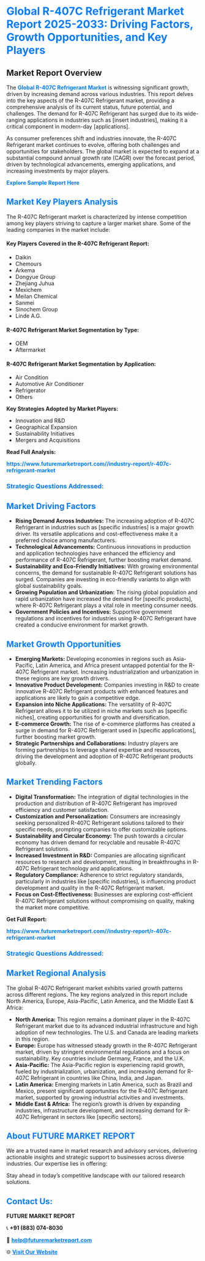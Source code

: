 <h1 style="color: #007BFF;">Global R-407C Refrigerant Market Report 2025-2033: Driving Factors, Growth Opportunities, and Key Players</h1>

<section id="overview">
<h2>Market Report Overview</h2>
<p>The <a href="https://www.futuremarketreport.com//industry-report/r-407c-refrigerant-market" style="color: #007BFF; text-decoration: none;"><strong>Global R-407C Refrigerant Market</strong></a> is witnessing significant growth, driven by increasing demand across various industries. This report delves into the key aspects of the R-407C Refrigerant market, providing a comprehensive analysis of its current status, future potential, and challenges. The demand for R-407C Refrigerant has surged due to its wide-ranging applications in industries such as [insert industries], making it a critical component in modern-day [applications].</p>
<p>As consumer preferences shift and industries innovate, the R-407C Refrigerant market continues to evolve, offering both challenges and opportunities for stakeholders. The global market is expected to expand at a substantial compound annual growth rate (CAGR) over the forecast period, driven by technological advancements, emerging applications, and increasing investments by major players.</p>
</section>

<section id="overview">
<p><a href="https://www.futuremarketreport.com//request-sample/reportId=47386" style="color: #007BFF; text-decoration: none;"><strong>Explore Sample Report Here</strong></a></p>
</section>

<section id="key-players">
<h2 style="color: #007BFF;">Market Key Players Analysis</h2>
<p>The R-407C Refrigerant market is characterized by intense competition among key players striving to capture a larger market share. Some of the leading companies in the market include:</p>
<h4>Key Players Covered in the R-407C Refrigerant Report:</h4>
<ul><li>Daikin</li><li>Chemours</li><li>Arkema</li><li>Dongyue Group</li><li>Zhejiang Juhua</li><li>Mexichem</li><li>Meilan Chemical</li><li>Sanmei</li><li>Sinochem Group</li><li>Linde A.G.</li></ul>
<h4>R-407C Refrigerant Market Segmentation by Type:</h4>
<ul><li>OEM</li><li>Aftermarket</li></ul>

<h4>R-407C Refrigerant Market Segmentation by Application:</h4>
<ul><li>Air Condition</li><li>Automotive Air Conditioner</li><li>Refrigerator</li><li>Others</li></ul>
<p><strong>Key Strategies Adopted by Market Players:</strong></p>
<ul>
<li>Innovation and R&D</li>
<li>Geographical Expansion</li>
<li>Sustainability Initiatives</li>
<li>Mergers and Acquisitions</li>
</ul>
</section>

<section>
<p><strong>Read Full Analysis: </strong></p><a href="https://www.futuremarketreport.com//industry-report/r-407c-refrigerant-market" style="color: #007BFF; text-decoration: none;"><strong>https://www.futuremarketreport.com//industry-report/r-407c-refrigerant-market</strong></a>
<h3 style="color: #007BFF;">Strategic Questions Addressed:</h3>
</section>

<section id="driving-factors">
<h2 style="color: #007BFF;">Market Driving Factors</h2>
<ul>
<li><strong>Rising Demand Across Industries:</strong> The increasing adoption of R-407C Refrigerant in industries such as [specific industries] is a major growth driver. Its versatile applications and cost-effectiveness make it a preferred choice among manufacturers.</li>
<li><strong>Technological Advancements:</strong> Continuous innovations in production and application technologies have enhanced the efficiency and performance of R-407C Refrigerant, further boosting market demand.</li>
<li><strong>Sustainability and Eco-Friendly Initiatives:</strong> With growing environmental concerns, the demand for sustainable R-407C Refrigerant solutions has surged. Companies are investing in eco-friendly variants to align with global sustainability goals.</li>
<li><strong>Growing Population and Urbanization:</strong> The rising global population and rapid urbanization have increased the demand for [specific products], where R-407C Refrigerant plays a vital role in meeting consumer needs.</li>
<li><strong>Government Policies and Incentives:</strong> Supportive government regulations and incentives for industries using R-407C Refrigerant have created a conducive environment for market growth.</li>
</ul>
</section>

<section id="growth-opportunities">
<h2 style="color: #007BFF;">Market Growth Opportunities</h2>
<ul>
<li><strong>Emerging Markets:</strong> Developing economies in regions such as Asia-Pacific, Latin America, and Africa present untapped potential for the R-407C Refrigerant market. Increasing industrialization and urbanization in these regions are key growth drivers.</li>
<li><strong>Innovative Product Development:</strong> Companies investing in R&D to create innovative R-407C Refrigerant products with enhanced features and applications are likely to gain a competitive edge.</li>
<li><strong>Expansion into Niche Applications:</strong> The versatility of R-407C Refrigerant allows it to be utilized in niche markets such as [specific niches], creating opportunities for growth and diversification.</li>
<li><strong>E-commerce Growth:</strong> The rise of e-commerce platforms has created a surge in demand for R-407C Refrigerant used in [specific applications], further boosting market growth.</li>
<li><strong>Strategic Partnerships and Collaborations:</strong> Industry players are forming partnerships to leverage shared expertise and resources, driving the development and adoption of R-407C Refrigerant products globally.</li>
</ul>
</section>

<section id="trending-factors">
<h2 style="color: #007BFF;">Market Trending Factors</h2>
<ul>
<li><strong>Digital Transformation:</strong> The integration of digital technologies in the production and distribution of R-407C Refrigerant has improved efficiency and customer satisfaction.</li>
<li><strong>Customization and Personalization:</strong> Consumers are increasingly seeking personalized R-407C Refrigerant solutions tailored to their specific needs, prompting companies to offer customizable options.</li>
<li><strong>Sustainability and Circular Economy:</strong> The push towards a circular economy has driven demand for recyclable and reusable R-407C Refrigerant solutions.</li>
<li><strong>Increased Investment in R&D:</strong> Companies are allocating significant resources to research and development, resulting in breakthroughs in R-407C Refrigerant technology and applications.</li>
<li><strong>Regulatory Compliance:</strong> Adherence to strict regulatory standards, particularly in industries like [specific industries], is influencing product development and quality in the R-407C Refrigerant market.</li>
<li><strong>Focus on Cost-Effectiveness:</strong> Businesses are exploring cost-efficient R-407C Refrigerant solutions without compromising on quality, making the market more competitive.</li>
</ul>
</section>

<section>
<p><strong>Get Full Report: </strong></p><a href="https://www.futuremarketreport.com//industry-report/r-407c-refrigerant-market" style="color: #007BFF; text-decoration: none;"><strong>https://www.futuremarketreport.com//industry-report/r-407c-refrigerant-market</strong></a>
<h3 style="color: #007BFF;">Strategic Questions Addressed:</h3>
</section>


<section id="regional-analysis">
<h2 style="color: #007BFF;">Market Regional Analysis</h2>
<p>The global R-407C Refrigerant market exhibits varied growth patterns across different regions. The key regions analyzed in this report include North America, Europe, Asia-Pacific, Latin America, and the Middle East & Africa:</p>
<ul>
<li><strong>North America:</strong> This region remains a dominant player in the R-407C Refrigerant market due to its advanced industrial infrastructure and high adoption of new technologies. The U.S. and Canada are leading markets in this region.</li>
<li><strong>Europe:</strong> Europe has witnessed steady growth in the R-407C Refrigerant market, driven by stringent environmental regulations and a focus on sustainability. Key countries include Germany, France, and the U.K.</li>
<li><strong>Asia-Pacific:</strong> The Asia-Pacific region is experiencing rapid growth, fueled by industrialization, urbanization, and increasing demand for R-407C Refrigerant in countries like China, India, and Japan.</li>
<li><strong>Latin America:</strong> Emerging markets in Latin America, such as Brazil and Mexico, present significant opportunities for the R-407C Refrigerant market, supported by growing industrial activities and investments.</li>
<li><strong>Middle East & Africa:</strong> The region’s growth is driven by expanding industries, infrastructure development, and increasing demand for R-407C Refrigerant in sectors like [specific sectors].</li>
</ul>
</section>

<footer>
<h2 style="color: #007BFF;">About FUTURE MARKET REPORT</h2>
<p>We are a trusted name in market research and advisory services, delivering actionable insights and strategic support to businesses across diverse industries. Our expertise lies in offering:</p>

<p>Stay ahead in today’s competitive landscape with our tailored research solutions.</p>

<h2 style="color: #007BFF;">Contact Us:</h2>
<p><strong>FUTURE MARKET REPORT</strong></p>
<p>📞 <strong>+91 (883) 074-8030</strong></p>
<p>📧 <strong><a href="mailto:help@futuremarketreport.com" style="color: #007BFF;">help@futuremarketreport.com</a></strong></p>
<p>🌐 <strong><a href="https://www.futuremarketreport.com/" style="color: #007BFF;">Visit Our Website</a></strong></p>
</footer>